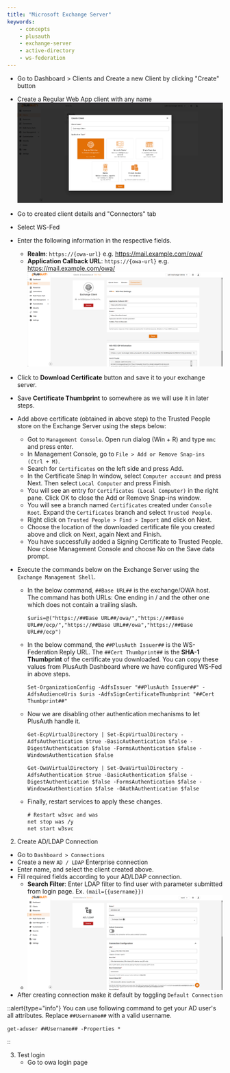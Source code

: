 ```yaml
---
title: "Microsoft Exchange Server"
keywords:
    - concepts
    - plusauth
    - exchange-server
    - active-directory
    - ws-federation
---
```


- Go to Dashboard > Clients and Create a new Client by clicking "Create" button
- Create a Regular Web App client with any name ![exchange-img_1.png](img/exchange/exchange-img_1.png)
- Go to created client details and "Connectors" tab
- Select WS-Fed
- Enter the following information in the respective fields.
  - **Realm**: `https://{owa-url}` e.g. https://mail.example.com/owa/
  - **Application Callback URL**: `https://{owa-url}` e.g. https://mail.example.com/owa/ ![exchange-img_3.png](img/exchange/exchange-img_3.png)

- Click to **Download Certificate** button and save it to your exchange server.
- Save **Certificate Thumbprint** to somewhere as we will use it in later steps.
- Add above certificate (obtained in above step) to the Trusted People store on the Exchange Server using the steps below:
  - Got to `Management Console`. Open run dialog (Win + R) and type `mmc` and press enter.
  - In Management Console, go to `File > Add or Remove Snap-ins (Ctrl + M)`.
  - Search for `Certificates` on the left side and press Add.
  - In the Certificate Snap In window, select `Computer account` and press Next. Then select `Local Computer` and press Finish.
  - You will see an entry for `Certificates (Local Computer)` in the right pane. Click OK to close the Add or Remove Snap-ins window.
  - You will see a branch named `Certificates` created under `Console Root`. Expand the `Certificates` branch and select `Trusted People`.
  - Right click on `Trusted People > Find > Import` and click on Next.
  - Choose the location of the downloaded certificate file you created above and click on Next, again Next and Finish.
  - You have successfully added a Signing Certificate to Trusted People. Now close Management Console and choose No on the Save data prompt.

- Execute the commands below on the Exchange Server using the `Exchange Management Shell`.
  - In the below command, `##Base URL##` is the exchange/OWA host. The command has both URLs: One ending in / and the other one which does not contain a trailing slash.
    ```shell
    $uris=@("https://##Base URL##/owa/","https://##Base URL##/ecp/","https://##Base URL##/owa","https://##Base URL##/ecp")
    ```
  - In the below command, the `##PlusAuth Issuer##` is the WS-Federation Reply URL. The `##Cert Thumbprint##` is the **SHA-1 Thumbprint** of the certificate you downloaded. You can copy these values from PlusAuth Dashboard where we have configured WS-Fed in above steps.
    ```shell
    Set-OrganizationConfig -AdfsIssuer "##PlusAuth Issuer##" -AdfsAudienceUris $uris -AdfsSignCertificateThumbprint "##Cert Thumbprint##"
    ```
  - Now we are disabling other authentication mechanisms to let PlusAuth handle it.
    ```shell
    Get-EcpVirtualDirectory | Set-EcpVirtualDirectory -AdfsAuthentication $true -BasicAuthentication $false -DigestAuthentication $false -FormsAuthentication $false -WindowsAuthentication $false
    ```
    ```shell
    Get-OwaVirtualDirectory | Set-OwaVirtualDirectory -AdfsAuthentication $true -BasicAuthentication $false -DigestAuthentication $false -FormsAuthentication $false -WindowsAuthentication $false -OAuthAuthentication $false
    ```
  - Finally, restart services to apply these changes.
    ```shell
    # Restart w3svc and was
    net stop was /y
    net start w3svc
    ```


2. Create AD/LDAP Connection
- Go to `Dashboard > Connections`
- Create a new `AD / LDAP` Enterprise connection
- Enter name, and select the client created above.
- Fill required fields according to your AD/LDAP connection.
  - **Search Filter**: Enter LDAP filter to find user with parameter submitted from login page. Ex. `(mail={{username}})`
  - ![exchange-img_5.png](img/exchange/exchange-img_5.png)
- After creating connection make it default by toggling `Default Connection`

::alert{type="info"}
  You can use following command to get your AD user's all attributes. Replace `##Username##` with a valid username.
```shell
get-aduser ##Username## -Properties *
```
::

3. Test login
   - Go to owa login page
